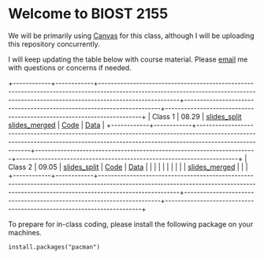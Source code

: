 # Welcome to BIOST 2155

We will be primarily using [Canvas](https://canvas.pitt.edu/courses/324229/pages/welcome-to-biost-2155-introductory-statistical-learning-for-health-sciences) for this class, although I will be uploading this repository concurrently.

I will keep updating the table below with course material. Please [email](soumik@pitt.edu) me with questions or concerns if needed.

+------------+------------+-------------------------------------------------------------------------------------------------------------------------------------------------------------------------------------+----------------------------------------------------------------------+----------------------------------------------------------------------+
| Class 1    | 08.29      | [slides_split](https://github.com/soumikp/2025_sl4hds/blob/main/class1/slides_split.pdf) [slides_merged](https://github.com/soumikp/2025_sl4hds/blob/main/class1/slides_merged.pdf) | [Code](https://github.com/soumikp/2025_sl4hds/tree/main/class1/code) | [Data](https://github.com/soumikp/2025_sl4hds/tree/main/class1/data) |
+------------+------------+-------------------------------------------------------------------------------------------------------------------------------------------------------------------------------------+----------------------------------------------------------------------+----------------------------------------------------------------------+
| Class 2    | 09.05      | [slides_split](https://github.com/soumikp/2025_sl4hds/blob/main/class2/slides_split.pdf)                                                                                            | [Code](https://github.com/soumikp/2025_sl4hds/tree/main/class2/code) | [Data](https://github.com/soumikp/2025_sl4hds/tree/main/class2/data) |
|            |            |                                                                                                                                                                                     |                                                                      |                                                                      |
|            |            | [slides_merged](https://github.com/soumikp/2025_sl4hds/blob/main/class2/slides_merged.pdf)                                                                                          |                                                                      |                                                                      |
+------------+------------+-------------------------------------------------------------------------------------------------------------------------------------------------------------------------------------+----------------------------------------------------------------------+----------------------------------------------------------------------+

To prepare for in-class coding, please install the following package on your machines.

```{r}
install.packages("pacman")
```
